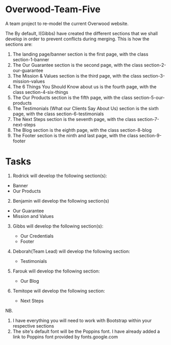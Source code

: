 # Overwood-Team-Five
A team project to re-model the current Overwood website.

The By default, I(Gibbs) have created the different sections that we shall develop in order to prevent conflicts during merging.
This is how the sections are:
1. The landing page/banner section is the first page, with the class section-1-banner
2. The Our Guarantee section is the second page, with the class section-2-our-guarantee
3. The Mission & Values section is the third page, with the class section-3-mission-values
4. The 6 Things You Should Know about us is the fourth page, with the class section-4-six-things
5. The Our Products section is the fifth page, with the class section-5-our-products
6. The Testimonials (What our Clients Say About Us) section is the sixth page, with the class section-6-testimonials
7. The Next Steps section is the seventh page, with the class section-7-next-steps
8. The Blog section is the eighth page, with the class section-8-blog
9. The Footer section is the ninth and last page, with the class section-9-footer

# Tasks
1. Rodrick will develop the following section(s):
  - Banner
  - Our Products
  
2. Benjamin will develop the following section(s)
  - Our Guarantee
  - Mission and Values
  
3. Gibbs will develop the following section(s):
   - Our Credentials
   - Footer
  
4. Deborah(Team Lead) will develop the following section:
   - Testimonials
   
5. Farouk will develop the following section:
   - Our Blog
   
6. Temitope will develop the following section:
   - Next Steps
   
NB. 
1. I have everything you will need to work with Bootstrap within your respective sections
2. The site's default font will be the Poppins font. I have already added a link to Poppins font provided by fonts.google.com

   
